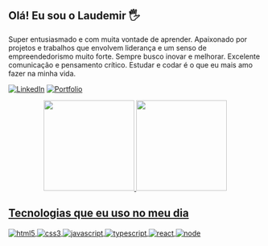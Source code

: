 ## Olá! Eu sou o Laudemir 🖐️

Super entusiasmado e com muita vontade de aprender. Apaixonado por projetos e trabalhos que envolvem liderança e um senso de empreendedorismo muito forte. Sempre busco inovar e melhorar. Excelente comunicação e pensamento crítico. Estudar e codar é o que eu mais amo fazer na minha vida.

[![LinkedIn](https://img.shields.io/badge/LinkedIn-0077B5?style=for-the-badge&logo=linkedin&logoColor=white)](https://www.linkedin.com/in/laudemirjr/)
[![Portfolio](https://img.shields.io/website.svg?down_color=red&down_message=down&up_color=green&up_message=up&url=http%3A%2F%2Fmonip.org)](https://portfolio-laudemirjunior.vercel.app/)

<div align="center">
  <a href="https://github.com/laudemirjunior">
  <img height="180em" src="https://github-readme-stats.vercel.app/api?username=laudemirjunior&show_icons=true&theme=dracula&include_all_commits=true&count_private=true"/>
  <img height="180em" src="https://github-readme-stats.vercel.app/api/top-langs/?username=laudemirjunior&layout=compact&langs_count=5&theme=dracula"/>
</div>
  
## Tecnologias que eu uso no meu dia

<div style="display: inline_block">
  <img align="center" alt="html5" src="https://img.shields.io/badge/HTML5-E34F26?style=for-the-badge&logo=html5&logoColor=white" />
  <img align="center" alt="css3" src="https://img.shields.io/badge/CSS3-1572B6?style=for-the-badge&logo=css3&logoColor=white" />
  <img align="center" alt="javascript" src="https://img.shields.io/badge/JavaScript-F7DF1E?style=for-the-badge&logo=javascript&logoColor=black" />
  <img align="center" alt="typescript" src="https://img.shields.io/badge/TypeScript-007ACC?style=for-the-badge&logo=typescript&logoColor=white" />
  <img align="center" alt="react" src="https://img.shields.io/badge/React-20232A?style=for-the-badge&logo=react&logoColor=61DAFB" />
  <img align="center" alt="node" src="https://img.shields.io/badge/Node.js-43853D?style=for-the-badge&logo=node.js&logoColor=white" />
</div>


